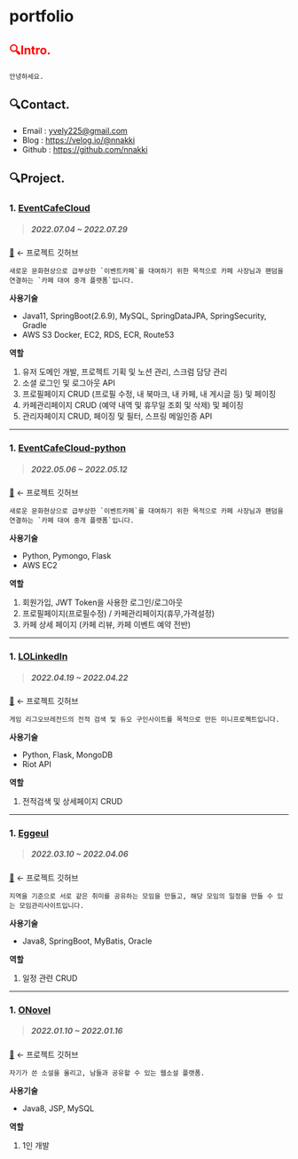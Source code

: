 # portfolio


## <span style="color:red">🔍Intro.</span> 
``` 
안녕하세요. 
```



## 🔍Contact.
- Email : yvely225@gmail.com
- Blog : https://velog.io/@nnakki
- Github : https://github.com/nnakki


## 🔍Project.
### 1. [EventCafeCloud](www.eventcafecloud.com)
> ##### 2022.07.04 ~ 2022.07.29
[🔗](https://github.com/teawan-Noh/eventcafecloud) ← 프로젝트 깃허브

```
새로운 문화현상으로 급부상한 `이벤트카페`를 대여하기 위한 목적으로 카페 사장님과 팬덤을 연결하는 `카페 대여 중개 플랫폼`입니다.
```

**사용기술** 
- Java11, SpringBoot(2.6.9), MySQL, SpringDataJPA, SpringSecurity, Gradle
- AWS S3 Docker, EC2, RDS, ECR, Route53

**역할** 
 1. 유저 도메인 개발, 프로젝트 기획 및 노션 관리, 스크럼 담당 관리
 2. 소셜 로그인 및 로그아웃 API 
 3. 프로필페이지 CRUD (프로필 수정, 내 북마크, 내 카페, 내 게시글 등) 및 페이징
 4. 카페관리페이지 CRUD (예약 내역 및 휴무일 조회 및 삭제) 및 페이징
 5. 관리자페이지 CRUD, 페이징 및 필터, 스프링 메일인증 API


---

### 1. [EventCafeCloud-python](www.eventcafecloud.com)
> ##### 2022.05.06 ~ 2022.05.12
[🔗](https://github.com/nnakki/EventCafeCloud-Python) ← 프로젝트 깃허브

```
새로운 문화현상으로 급부상한 `이벤트카페`를 대여하기 위한 목적으로 카페 사장님과 팬덤을 연결하는 `카페 대여 중개 플랫폼`입니다.
```

**사용기술** 
- Python, Pymongo, Flask
- AWS EC2

**역할** 
1. 회원가입, JWT Token을 사용한 로그인/로그아웃
2. 프로필페이지(프로필수정) / 카페관리페이지(휴무,가격설정)
3. 카페 상세 페이지 (카페 리뷰, 카페 이벤트 예약 전반)

---

### 1. [LOLinkedIn]()
> ##### 2022.04.19 ~ 2022.04.22
[🔗](https://github.com/nnakki/lolinkedin) ← 프로젝트 깃허브

```
게임 리그오브레전드의 전적 검색 및 듀오 구인사이트를 목적으로 만든 미니프로젝트입니다.
```

**사용기술** 
- Python, Flask, MongoDB
- Riot API

**역할** 

1. 전적검색 및 상세페이지 CRUD


---


### 1. [Eggeul]()
> ##### 2022.03.10 ~ 2022.04.06
[🔗](https://github.com/nnakki/Eggeul) ← 프로젝트 깃허브

```
지역을 기준으로 서로 같은 취미를 공유하는 모임을 만들고, 해당 모임의 일정을 만들 수 있는 모임관리사이트입니다.
```

**사용기술** 
- Java8, SpringBoot, MyBatis, Oracle


**역할** 

1. 일정 관련 CRUD

---


### 1. [ONovel]()
> ##### 2022.01.10 ~ 2022.01.16
[🔗](https://github.com/nnakki/Eggeul) ← 프로젝트 깃허브

```
자기가 쓴 소설을 올리고, 남들과 공유할 수 있는 웹소설 플랫폼.
```

**사용기술** 
- Java8, JSP, MySQL


**역할** 

1. 1인 개발

